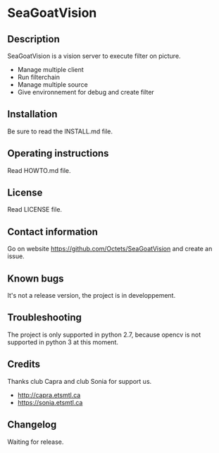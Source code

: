 SeaGoatVision
=============

Description
--------------
SeaGoatVision is a vision server to execute filter on picture.

 - Manage multiple client
 - Run filterchain
 - Manage multiple source
 - Give environnement for debug and create filter

Installation
-------------
Be sure to read the INSTALL.md file.

Operating instructions
---------------------------
Read HOWTO.md file.

License
---------
Read LICENSE file.

Contact information
------------------------
Go on website https://github.com/Octets/SeaGoatVision and create an issue.

Known bugs
---------------
It's not a release version, the project is in developpement.

Troubleshooting
-------------------
The project is only supported in python 2.7, because opencv is not supported in python 3 at this moment.

Credits
---------
Thanks club Capra and club Sonia for support us.

 - http://capra.etsmtl.ca
 - https://sonia.etsmtl.ca

Changelog
----------------
Waiting for release.
